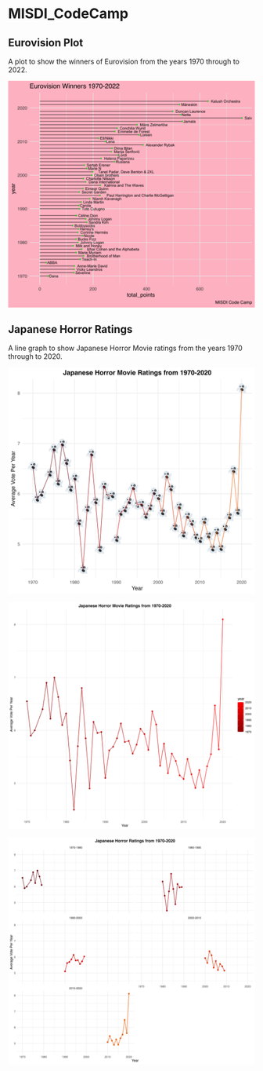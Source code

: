 # MISDI_CodeCamp

## Eurovision Plot

A plot to show the winners of Eurovision from the years 1970 through to 2022. 

![](winners_plot.png)

## Japanese Horror Ratings 

A line graph to show Japanese Horror Movie ratings from the years 1970 through to 2020. 

![](japanese_horror_ratings1.png)

![](japanese_horror_ratings2.png)

![](japanese_horror_ratings3.png)
